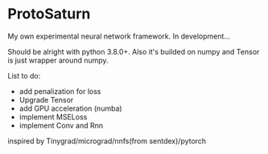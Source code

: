 # ProtoSaturn
My own experimental neural network framework. In development...

Should be alright with python 3.8.0+. Also it's builded on numpy and Tensor is just wrapper around numpy.

List to do:
- add penalization for loss
- Upgrade Tensor
- add GPU acceleration (numba)
- implement MSELoss
- implement Conv and Rnn

inspired by Tinygrad/micrograd/nnfs(from sentdex)/pytorch
